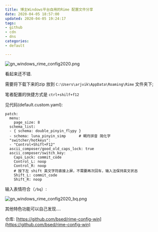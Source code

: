 ```yaml
---
title: 博主Windows平台自用的Rime 配置文件分享
date: 2020-04-05 18:57:00
updated: 2020-04-05 19:24:17
tags: 
- github
- cdn
- dns
categories: 
- default

---
```

  ![gn_windows_rime_config2020.png][1]

看起来还不错.

需要将下载下来的zip 放到 `C:\Users\arjvik\AppData\Roaming\Rime` 文件夹下;

笔者配置的快捷方式是 `ctrl+shilf+f12`
<!--more-->
见代码(default.custom.yaml):
```
patch:
  menu:
    page_size: 8
  schema_list:
  - { schema: double_pinyin_flypy }
  - schema: luna_pinyin_simp      # 朙月拼音 简化字
  "switcher/hotkeys":
  - "Control+Shift+F12"
  ascii_composer/good_old_caps_lock: true
  ascii_composer/switch_key:
    Caps_Lock: commit_code
    Control_L: noop
    Control_R: noop
    # 按下左 shift 英文字符直接上屏，不需要再次回车，输入法保持英文状态
    Shift_L: commit_code
    Shift_R: noop
```

输入表情符合（`/bq`）:

![gn_windows_rime_config2020_bq.png][2]
 


其他特色功能可以自己发现....

仓库: [https://github.com/bsed/rime-config-win](https://github.com/bsed/rime-config-win)


  [1]: https://imgs.gnux.cn/usr/uploads/2020/04/1263193966.png
  [2]: https://imgs.gnux.cn/usr/uploads/2020/04/4284620074.png